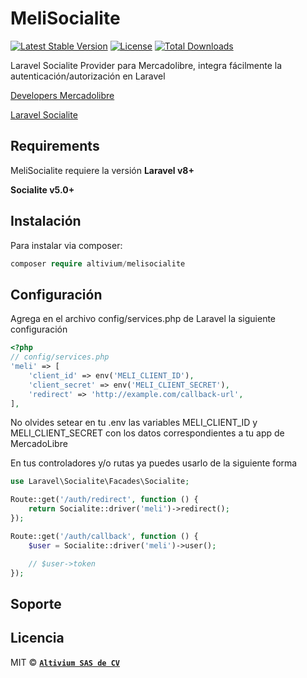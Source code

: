 MeliSocialite
=======================
[![Latest Stable Version](https://poser.pugx.org/altivium/melisocialite/v/stable)](https://packagist.org/packages/altivium/melisocialite)
[![License](https://poser.pugx.org/altivium/melisocialite/license)](https://packagist.org/packages/altivium/melisocialite)
[![Total Downloads](https://poser.pugx.org/altivium/melisocialite/downloads)](https://packagist.org/packages/altivium/melisocialite)

Laravel Socialite Provider para Mercadolibre, integra fácilmente la autenticación/autorización en Laravel

[Developers Mercadolibre](https://developers.mercadolibre.com/)

[Laravel Socialite](https://laravel.com/docs/8.x/socialite)

Requirements
------------

MeliSocialite requiere la versión 
**Laravel v8+**

**Socialite v5.0+**

Instalación
-------

Para instalar via composer:
```php
composer require altivium/melisocialite
```
Configuración
-------

Agrega en el archivo config/services.php de Laravel la siguiente configuración

```php
<?php
// config/services.php
'meli' => [
    'client_id' => env('MELI_CLIENT_ID'),
    'client_secret' => env('MELI_CLIENT_SECRET'),
    'redirect' => 'http://example.com/callback-url',
],

```
No olvides setear en tu .env las variables MELI_CLIENT_ID y MELI_CLIENT_SECRET con los datos correspondientes a tu app de MercadoLibre

En tus controladores y/o rutas ya puedes usarlo de la siguiente forma

```php
use Laravel\Socialite\Facades\Socialite;

Route::get('/auth/redirect', function () {
    return Socialite::driver('meli')->redirect();
});

Route::get('/auth/callback', function () {
    $user = Socialite::driver('meli')->user();

    // $user->token
});

```

Soporte
-------


  
Licencia
-------

MIT © **[`Altivium SAS de CV`](https://altivium.com)**
